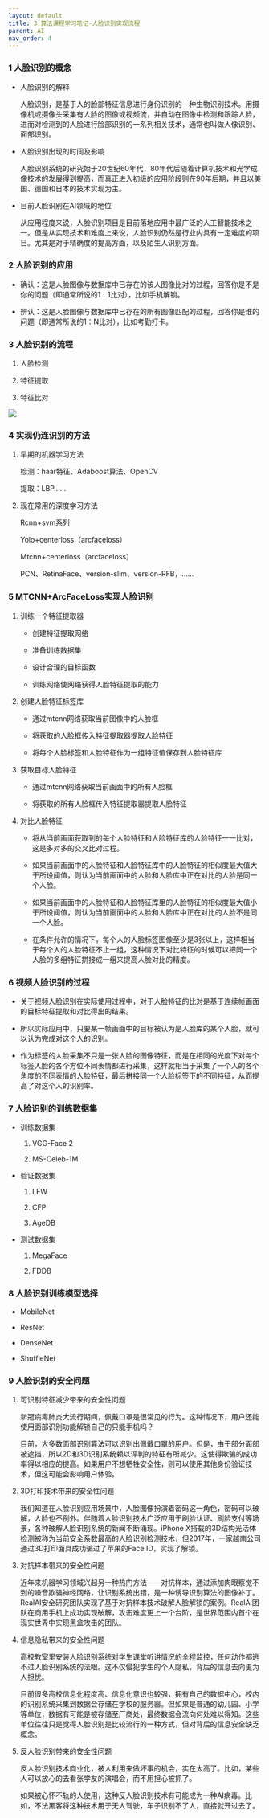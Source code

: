 ```yaml
---
layout: default
title: 3.算法课程学习笔记-人脸识别实现流程
parent: AI
nav_order: 4
---
```


### 1 人脸识别的概念

- 人脸识别的解释

    人脸识别，是基于人的脸部特征信息进行身份识别的一种生物识别技术。用摄像机或摄像头采集有人脸的图像或视频流，并自动在图像中检测和跟踪人脸，进而对检测到的人脸进行脸部识别的一系列相关技术，通常也叫做人像识别、面部识别。

- 人脸识别出现的时间及影响

    人脸识别系统的研究始于20世纪60年代，80年代后随着计算机技术和光学成像技术的发展得到提高，而真正进入初级的应用阶段则在90年后期，并且以美国、德国和日本的技术实现为主。

- 目前人脸识别在AI领域的地位

    从应用程度来说，人脸识别项目是目前落地应用中最广泛的人工智能技术之一。但是从实现技术和难度上来说，人脸识别仍然是行业内具有一定难度的项目。尤其是对于精确度的提高方面，以及陌生人识别方面。

### 2 人脸识别的应用

- 确认：这是人脸图像与数据库中已存在的该人图像比对的过程，回答你是不是你的问题（即通常所说的1：1比对），比如手机解锁。

- 辨认：这是人脸图像与数据库中已存在的所有图像匹配的过程，回答你是谁的问题（即通常所说的1：N比对），比如考勤打卡。

### 3 人脸识别的流程

1. 人脸检测

1. 特征提取

1. 特征比对

![](../../assets/images/AI/attachments/3.算法课程学习笔记-人脸识别实现流程_image_0.png)

### 4 实现仍连识别的方法

1. 早期的机器学习方法

    检测：haar特征、Adaboost算法、OpenCV

    提取：LBP……

1. 现在常用的深度学习方法

    Rcnn+svm系列

    Yolo+centerloss（arcfaceloss）

    Mtcnn+centerloss（arcfaceloss）

    PCN、RetinaFace、version-slim、version-RFB，……

### 5 MTCNN+ArcFaceLoss实现人脸识别

1. 训练一个特征提取器

    - 创建特征提取网络

    - 准备训练数据集

    - 设计合理的目标函数

    - 训练网络使网络获得人脸特征提取的能力

1. 创建人脸特征标签库

    - 通过mtcnn网络获取当前图像中的人脸框

    - 将获取的人脸框传入特征提取器提取人脸特征

    - 将每个人脸标签和人脸特征作为一组特征值保存到人脸特征库

1. 获取目标人脸特征

    - 通过mtcnn网络获取当前画面中的所有人脸框

    - 将获取的所有人脸框传入特征提取器提取人脸特征

1. 对比人脸特征

    - 将从当前画面获取到的每个人脸特征和人脸特征库的人脸特征一一比对，这是多对多的交叉比对过程。

    - 如果当前画面中的人脸特征和人脸特征库中的人脸特征的相似度最大值大于所设阈值，则认为当前画面中的人脸和人脸库中正在对比的人脸是同一个人脸。

    - 如果当前画面中的人脸特征和人脸特征库里的人脸特征的相似度最大值小于所设阈值，则认为当前画面中的人脸和人脸库中正在对比的人脸不是同一个人脸。

    - 在条件允许的情况下，每个人的人脸标签图像至少是3张以上，这样相当于每个人的人脸特征不止一组，这种情况下对比特征的时候可以把同一个人脸的多组特征拼接成一组来提高人脸对比的精度。

### 6 视频人脸识别的过程

- 关于视频人脸识别在实际使用过程中，对于人脸特征的比对是基于连续帧画面的目标特征提取和对比得出的结果。

- 所以实际应用中，只要某一帧画面中的目标被认为是人脸库的某个人脸，就可以认为完成对这个人的识别。

- 作为标签的人脸采集不只是一张人脸的图像特征，而是在相同的光度下对每个标签人脸的各个方位不同表情都进行采集，这样就相当于采集了一个人的各个角度的不同表情的人脸特征，最后拼接同一个人脸标签下的不同特征，从而提高了对这个人的识别率。

### 7 人脸识别的训练数据集

- 训练数据集


    1. VGG-Face 2

    1. MS-Celeb-1M

- 验证数据集


    1. LFW

    1. CFP

    1. AgeDB

- 测试数据集


    1. MegaFace

    1. FDDB

### 8 人脸识别训练模型选择

- MobileNet

- ResNet

- DenseNet

- ShuffleNet

### 9 人脸识别的安全问题

1. 可识别特征减少带来的安全性问题

    新冠病毒肺炎大流行期间，佩戴口罩是很常见的行为。这种情况下，用户还能使用面部识别功能解锁自己的只能手机吗？

    目前，大多数面部识别算法可以识别出佩戴口罩的用户。但是，由于部分面部被遮挡，所以2D和3D识别系统赖以评判的特征有所减少。这使得欺骗的成功率得以相应的提高。如果用户不想牺牲安全性，则可以使用其他身份验证技术，但这可能会影响用户体验。

1. 3D打印技术带来的安全性问题

    我们知道在人脸识别应用场景中，人脸图像扮演着密码这一角色，密码可以破解，人脸也不例外。伴随着人脸识别技术广泛应用于刷脸认证、刷脸支付等场景，各种破解人脸识别系统的新闻不断涌现。iPhone X搭载的3D结构光活体检测被称为当前安全系数最高的人脸识别检测技术，但2017年，一家越南公司通过3D打印面具成功骗过了苹果的Face ID，实现了解锁。

1. 对抗样本带来的安全性问题

    近年来机器学习领域兴起另一种热门方法——对抗样本，通过添加肉眼察觉不到的噪音欺骗神经网络，让识别系统出错，是一种诱导识别算法的图像补丁。RealAI安全研究团队实现了基于对抗样本技术破解人脸解锁的案例。RealAI团队在商用手机上成功实现破解，攻击难度更上一个台阶，是世界范围内首个在现实世界中实现黑盒攻击的团队。

1. 信息隐私带来的安全性问题

    高校教室里安装人脸识别系统对学生课堂听讲情况的全程监控，任何动作都逃不过人脸识别系统的法眼。这不仅侵犯学生的个人隐私，背后的信息去向更为人担忧。

    目前很多高校信息化程度高、信息化意识也较强，拥有自己的数据中心，校内的识别系统采集到数据会存储在学校的服务器。但如果是普通的幼儿园、小学等单位，数据有可能是被存储至厂商处，最终数据会流向何处难以得知。这些单位往往只是觉得人脸识别是比较流行的一种方式，但对背后的信息安全缺乏概念。

1. 反人脸识别带来的安全性问题

    反人脸识别技术商业化，被人利用来做坏事的机会，实在太高了。比如，某些人可以放心的去看张学友的演唱会，而不用担心被抓了。

    如果被心怀不轨的人使用，这种反人脸识别技术有可能成为一种AI病毒。比如，不法黑客将这种技术用于无人驾驶，车子识别不了人，直接就开过去了。
